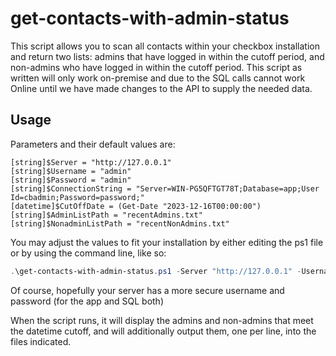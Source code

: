 # get-contacts-with-admin-status

This script allows you to scan all contacts within your checkbox installation and return two lists: admins that have logged in within the cutoff period, and non-admins who have logged in within the cutoff period.
This script as written will only work on-premise and due to the SQL calls cannot work Online until we have made changes to the API to supply the needed data.


## Usage

Parameters and their default values are:

	[string]$Server = "http://127.0.0.1"
	[string]$Username = "admin"
	[string]$Password = "admin"
	[string]$ConnectionString = "Server=WIN-PG5QFTGT78T;Database=app;User Id=cbadmin;Password=password;"
    [datetime]$CutOffDate = (Get-Date "2023-12-16T00:00:00")
	[string]$AdminListPath = "recentAdmins.txt"
	[string]$NonadminListPath = "recentNonAdmins.txt"
	
You may adjust the values to fit your installation by either editing the ps1 file or by using the command line, like so:

```ps1
.\get-contacts-with-admin-status.ps1 -Server "http://127.0.0.1" -Username "admin" -Password "admin" -ConnectionString "Server=WIN-PG5QFTGT78T;Database=app;User Id=cbadmin;Password=password;" -CutOffDate (Get-Date "2023-12-16T00:00:00") -AdminListPath "recentAdmins.txt" -NonadminListPath "recentNonAdmins.txt"
```
Of course, hopefully your server has a more secure username and password (for the app and SQL both)

When the script runs, it will display the admins and non-admins that meet the datetime cutoff, and will additionally output them, one per line, into the files indicated.
